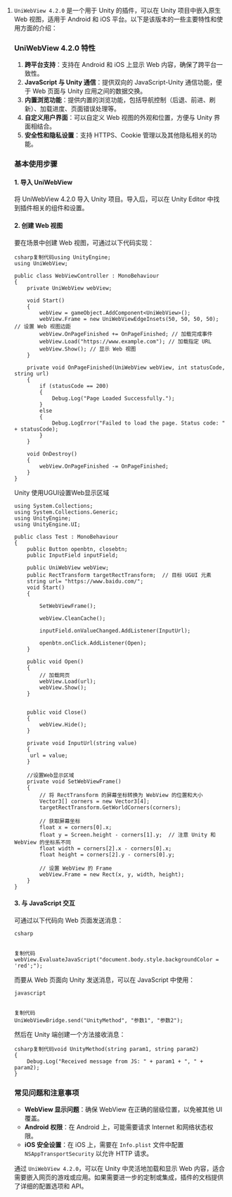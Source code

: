 1. `UniWebView 4.2.0` 是一个用于 Unity 的插件，可以在 Unity 项目中嵌入原生 Web 视图，适用于 Android 和 iOS 平台。以下是该版本的一些主要特性和使用方面的介绍：

   ### UniWebView 4.2.0 特性

   1. **跨平台支持**：支持在 Android 和 iOS 上显示 Web 内容，确保了跨平台一致性。
   2. **JavaScript 与 Unity 通信**：提供双向的 JavaScript-Unity 通信功能，便于 Web 页面与 Unity 应用之间的数据交换。
   3. **内置浏览功能**：提供内置的浏览功能，包括导航控制（后退、前进、刷新）、加载进度、页面错误处理等。
   4. **自定义用户界面**：可以自定义 Web 视图的外观和位置，方便与 Unity 界面相结合。
   5. **安全性和隐私设置**：支持 HTTPS、Cookie 管理以及其他隐私相关的功能。

   ### 基本使用步骤

   #### 1. 导入 UniWebView

   将 UniWebView 4.2.0 导入 Unity 项目。导入后，可以在 Unity Editor 中找到插件相关的组件和设置。

   #### 2. 创建 Web 视图

   要在场景中创建 Web 视图，可通过以下代码实现：

   ```
   csharp复制代码using UnityEngine;
   using UniWebView;
   
   public class WebViewController : MonoBehaviour
   {
       private UniWebView webView;
   
       void Start()
       {
           webView = gameObject.AddComponent<UniWebView>();
           webView.Frame = new UniWebViewEdgeInsets(50, 50, 50, 50); // 设置 Web 视图边距
           webView.OnPageFinished += OnPageFinished; // 加载完成事件
           webView.Load("https://www.example.com"); // 加载指定 URL
           webView.Show(); // 显示 Web 视图
       }
   
       private void OnPageFinished(UniWebView webView, int statusCode, string url)
       {
           if (statusCode == 200)
           {
               Debug.Log("Page Loaded Successfully.");
           }
           else
           {
               Debug.LogError("Failed to load the page. Status code: " + statusCode);
           }
       }
   
       void OnDestroy()
       {
           webView.OnPageFinished -= OnPageFinished;
       }
   }
   ```

   Unity 使用UGUI设置Web显示区域

   ```
   using System.Collections;
   using System.Collections.Generic;
   using UnityEngine;
   using UnityEngine.UI;
   
   public class Test : MonoBehaviour
   {
       public Button openbtn, closebtn;
       public InputField inputField;
       
       public UniWebView webView;
       public RectTransform targetRectTransform;  // 目标 UGUI 元素
       string url= "https://www.baidu.com/";
       void Start()
       {
   
           SetWebViewFrame();
   
           webView.CleanCache();
   
           inputField.onValueChanged.AddListener(InputUrl);
   
           openbtn.onClick.AddListener(Open);
       }
   
       public void Open() 
       {
           // 加载网页
           webView.Load(url);
           webView.Show();
       }
   
   
       public void Close() 
       {
           webView.Hide();
       }
   
       private void InputUrl(string value)
       { 
        url = value;
       }
   
       //设置Web显示区域
       private void SetWebViewFrame()
       {
           // 将 RectTransform 的屏幕坐标转换为 WebView 的位置和大小
           Vector3[] corners = new Vector3[4];
           targetRectTransform.GetWorldCorners(corners);
   
           // 获取屏幕坐标
           float x = corners[0].x;
           float y = Screen.height - corners[1].y;  // 注意 Unity 和 WebView 的坐标系不同
           float width = corners[2].x - corners[0].x;
           float height = corners[2].y - corners[0].y;
   
           // 设置 WebView 的 Frame
           webView.Frame = new Rect(x, y, width, height);
       }
   }
   
   ```

   

   #### 3. 与 JavaScript 交互

   可通过以下代码向 Web 页面发送消息：

   ```
   csharp
   
   
   复制代码
   webView.EvaluateJavaScript("document.body.style.backgroundColor = 'red';");
   ```

   而要从 Web 页面向 Unity 发送消息，可以在 JavaScript 中使用：

   ```
   javascript
   
   
   复制代码
   UniWebViewBridge.send("UnityMethod", "参数1", "参数2");
   ```

   然后在 Unity 端创建一个方法接收消息：

   ```
   csharp复制代码void UnityMethod(string param1, string param2)
   {
       Debug.Log("Received message from JS: " + param1 + ", " + param2);
   }
   ```

   ### 常见问题和注意事项

   - **WebView 显示问题**：确保 WebView 在正确的层级位置，以免被其他 UI 覆盖。
   - **Android 权限**：在 Android 上，可能需要请求 Internet 和网络状态权限。
   - **iOS 安全设置**：在 iOS 上，需要在 `Info.plist` 文件中配置 `NSAppTransportSecurity` 以允许 HTTP 请求。

   通过 `UniWebView 4.2.0`，可以在 Unity 中灵活地加载和显示 Web 内容，适合需要嵌入网页的游戏或应用。如果需要进一步的定制或集成，插件的文档提供了详细的配置选项和 API。
